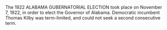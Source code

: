 The 1922 ALABAMA GUBERNATORIAL ELECTION took place on November 7, 1922, in order to elect the Governor of Alabama. Democratic incumbent Thomas Kilby was term-limited, and could not seek a second consecutive term.
